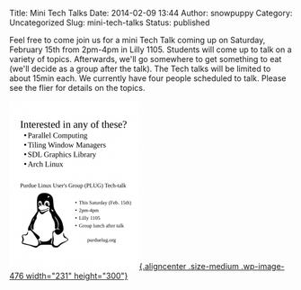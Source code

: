 Title: Mini Tech Talks
Date: 2014-02-09 13:44
Author: snowpuppy
Category: Uncategorized
Slug: mini-tech-talks
Status: published

Feel free to come join us for a mini Tech Talk coming up on Saturday,
February 15th from 2pm-4pm in Lilly 1105. Students will come up to talk
on a variety of topics. Afterwards, we'll go somewhere to get something
to eat (we'll decide as a group after the talk). The Tech talks will be
limited to about 15min each. We currently have four people scheduled to
talk. Please see the flier for details on the topics.

[![](/files/2014/02/plug-techtalk-flier-231x300.png "plug-techtalk-flier-Spring-2014"){.aligncenter
.size-medium .wp-image-476 width="231"
height="300"}](/files/2014/02/plug-techtalk-flier.png)
